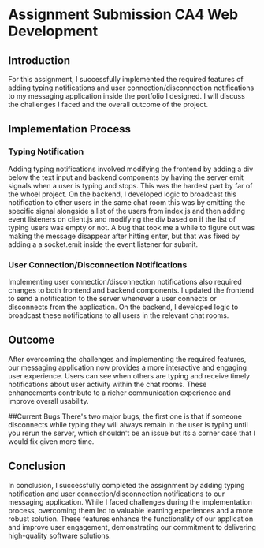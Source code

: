 # Assignment Submission CA4 Web Development

## Introduction
For this assignment, I successfully implemented the required features of adding typing notifications and user connection/disconnection notifications to my messaging application inside the portfolio I designed. I will discuss the challenges I faced and the overall outcome of the project.

## Implementation Process

### Typing Notification
Adding typing notifications involved modifying the frontend by adding a div below the text input and backend components by having the server emit signals when a user is typing and stops. This was the hardest part by far of the whoel project. On the backend, I developed logic to broadcast this notification to other users in the same chat room this was by emitting the specific signal alongside a list of the users from index.js and then adding event listeners on client.js and modifying the div based on if the list of typing users was empty or not. A bug that took me a while to figure out was making the message disappear after hitting enter, but that was fixed by adding a a socket.emit inside the event listener for submit. 

### User Connection/Disconnection Notifications
Implementing user connection/disconnection notifications also required changes to both frontend and backend components. I updated the frontend to send a notification to the server whenever a user connects or disconnects from the application. On the backend, I developed logic to broadcast these notifications to all users in the relevant chat rooms.


## Outcome
After overcoming the challenges and implementing the required features, our messaging application now provides a more interactive and engaging user experience. Users can see when others are typing and receive timely notifications about user activity within the chat rooms. These enhancements contribute to a richer communication experience and improve overall usability.


##Current Bugs
There's two major bugs, the first one is that if someone disconnects while typing they will always remain in the user is typing until you rerun the server, which shouldn't be an issue but its a corner case that I would fix given more time. 


## Conclusion
In conclusion, I successfully completed the assignment by adding typing notification and user connection/disconnection notifications to our messaging application. While I faced challenges during the implementation process, overcoming them led to valuable learning experiences and a more robust solution. These features enhance the functionality of our application and improve user engagement, demonstrating our commitment to delivering high-quality software solutions.

